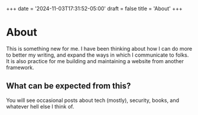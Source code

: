 +++
date = '2024-11-03T17:31:52-05:00'
draft = false
title = 'About'
+++

# About

This is something new for me. I have been thinking about how I can do more to better my writing, and expand the ways in which I communicate to folks. It is also practice for me building and maintaining a website from another framework.

## What can be expected from this?

You will see occasional posts about tech (mostly), security, books, and whatever hell else I think of.
